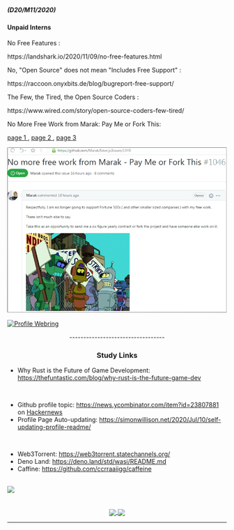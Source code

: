 ##### (D20/M11/2020)

#### Unpaid Interns

<p> No Free Features : </p> https://landshark.io/2020/11/09/no-free-features.html
<p> No, "Open Source" does not mean "Includes Free Support" : </p> https://raccoon.onyxbits.de/blog/bugreport-free-support/
<p> The Few, the Tired, the Open Source Coders : </p> https://www.wired.com/story/open-source-coders-few-tired/
<p> No More Free Work from Marak: Pay Me or Fork This:</p> <a href="https://news.ycombinator.com/item?id=25032105&p=1">  page 1 </a>
, <a href="https://news.ycombinator.com/item?id=25032105&p=2">  page 2 </a>
, <a href="https://news.ycombinator.com/item?id=25032105&p=3">  page 3 </a>

<a href="https://github.com/Marak/faker.js/issues/1046"><img src="img/GithubStrike.jpg"></a>

[![Profile Webring](https://randos.online/u/kustomzone)](https://randos.online/u/kustomzone/next) 

<p align="center"> ---------------------------------- </p>

### <p align="center"> Study Links </p>

- Why Rust is the Future of Game Development: https://thefuntastic.com/blog/why-rust-is-the-future-game-dev

<br>

- Github profile topic: https://news.ycombinator.com/item?id=23807881 on <a href="https://news.ycombinator.com/">Hackernews</a>
- Profile Page Auto-updating: https://simonwillison.net/2020/Jul/10/self-updating-profile-readme/

<br>

- Web3Torrent: https://web3torrent.statechannels.org/
- Deno Land:   https://deno.land/std/wasi/README.md
- Caffine:     https://github.com/ccrraaiigg/caffeine

<br>

<div>
    <a href="https://github.com/kustomzone">
        <img height="25" src="https://img.shields.io/github/followers/kustomzone?label=follow&style=social">
    </a>
</div>

<br>

<p align="center" justify="center">
  <a href="https://github.com/kustomzone/github-readme-stats" target="_blank" justify="center">
    <img align="center" src="https://github-readme-stats.vercel.app/api?username=kustomzone&title_color=2e2e2e&show_icons=true&hide=issues&include_all_commits=true"/>
    <img align="center" src="https://github-readme-stats.vercel.app/api/top-langs/?username=kustomzone&title_color=2e2e2e&layout=compact" />
  </a>
</p>

<hr>
